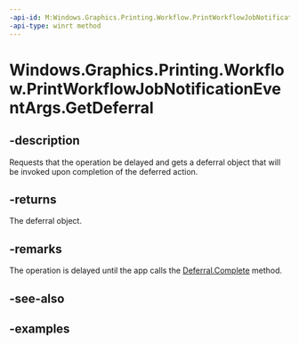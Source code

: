 ```yaml
---
-api-id: M:Windows.Graphics.Printing.Workflow.PrintWorkflowJobNotificationEventArgs.GetDeferral
-api-type: winrt method
---
```


# Windows.Graphics.Printing.Workflow.PrintWorkflowJobNotificationEventArgs.GetDeferral

<!--
public Windows.Foundation.Deferral GetDeferral ();
-->


## -description

Requests that the operation be delayed and gets a deferral object that will be invoked upon completion of the deferred action.

## -returns

The deferral object.

## -remarks

The operation is delayed until the app calls the [Deferral.Complete](/uwp/api/windows.foundation.deferral.complete) method.

## -see-also

## -examples


